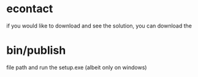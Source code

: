 # econtact

if you would like to download and see the solution, you can download the
# bin/publish
file path and run the setup.exe (albeit only on windows)